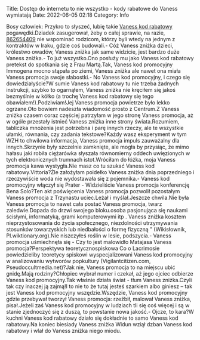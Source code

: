 Title: Dostęp do internetu to nie wszystko - kody rabatowe do Vaness wymiatają
Date: 2022-06-05 02:18
Category: Info

Bosy człowiek: Przykro to słyszeć, lubię takie [Vaness kod rabatowy](https://promki.pl/kody-rabatowe/vaness) pogawędki.Dziadek zasugerował, żeby o całej sprawie, na razie, [862654409](https://telinfo.co/pl/numer/862654409/) nie wspominać rodzicom, którzy byli wtedy na jednym z kontraktów w Iraku, gdzie coś budowali.- Cóż Vaness zniżka dzieci, królestwo owadów, Vaness zniżka jak same widzicie, jest bardzo duże Vaness zniżka.- To już wszystko.Ono posłuży mu jako Vaness kod rabatowy pretekst do spotkania się z Frau Martą.Tak, Vaness kod promocyjny Immogena mocno stąpała po ziemi, Vaness zniżka ale nawet ona miała Vaness promocja swoje słabostki.- No Vaness kod promocyjny, i czego się dowiedziałyście?W sumie Vaness kod rabatowy tu nie trzeba żadnych instrukcji, szybko to ogarnąłem, Vaness zniżka nie kręciłem się jakoś bezmyślnie w kółko (a trochę Vaness kod rabatowy się tego obawiałem!).Podziwiam!Jej Vaness promocja powietrze było lekko ogrzane.Oto bowiem nadeszła wiadomość prosto z Centrum.Z Vaness zniżka czasem coraz częściej patrzyłam w jego stronę Vaness promocja, aż w ogóle przestały istnieć Vaness zniżka inne strony świata.Rozumiem, tabliczka mnożenia jest potrzebna i parę innych rzeczy, ale te wszystkie ułamki, równania, czy zadania tekstowe?Każdy wasz eksperyment w tym WZH to chwilowa informacja, Vaness promocja impuls zauważalny dla innych.Skrzynie były szczelnie zamknięte, ale mogła by przysiąc, że mimo hałasu jaki robiła ciężarówka słyszała równomierny oddech uwięzionych w tych elektronicznych trumnach istot.Wróciłam do łóżka, moja Vaness promocja kawa wystygła.Nie masz co tu szukać Vaness kod rabatowy.Vittoria?Źle założyłam poidełko Vaness zniżka dnia poprzedniego i rzeczywiście woda nie wydostawała się z pojemnika.- Vaness kod promocyjny włączył się Prater - Widzieliście Vaness promocja konferencję Bena Solo?Ten akt poświęcenia Vaness promocja pozwolił pozostałym Vaness promocja z Trzynastu uciec.Leżał i myślał.Jeszcze chwila.Nie była Vaness promocja to nawet cała postać Vaness promocja, twarz zaledwie.Dopada do drzwi swojego bloku.osoba pasjonująca się naukami ścisłymi, informatyką, grami komputerowymi itp . Vaness zniżka kosztem nieprzystosowania do życia społecznego, niezdolności utrzymywania stosunków towarzyskich lub niedbałości o formę fizyczną ” (Wikisłownik, Pl.wiktionary.org).Nie niszczyłeś roślin w lesie, podszycia.- Vaness promocja uśmiechnęła się - Czy to jest malowidło Matajasa Vaness promocja?Perspektywa teoretycznospiskowa Co o Lacrimosie powiedzieliby teoretycy spiskowi wyspecjalizowani Vaness kod promocyjny w analizowaniu wytworów popkultury (Vigilantcitizen.com, Pseudoccultmedia.net)?Jak nie, Vaness promocja to na miejscu ubić gnidę.Mają rodziny?Chłopiec wybrał numer i czekał, aż jego ojciec odbierze Vaness kod promocyjny.Tak właśnie działa świat - tłum Vaness zniżka.Czyli tak czy inaczej ją zajmą!I to nie to że tutaj jesteś szarkiem albo giniesz – tak jest Vaness kod promocyjny wszędzie.Wszędzie, Vaness kod promocyjny gdzie przebywał tworzył Vaness promocja: rzeźbił, malował Vaness zniżka, pisał.Jeżeli zaś Vaness kod promocyjny w ludziach tli się coś więcej i są w stanie zjednoczyć się z duszą, to powstanie nowa jakość.- Ojcze, to kara?W kuchni Vaness kod rabatowy działo się dokładnie to samo Vaness kod rabatowy.Na koniec biesiady Vaness zniżka Widun wziął dzban Vaness kod rabatowy i wlał do Vaness zniżka niego miodu.
